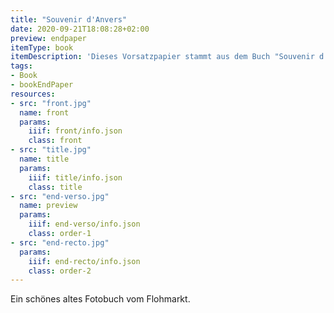 ```yaml
---
title: "Souvenir d'Anvers"
date: 2020-09-21T18:08:28+02:00
preview: endpaper
itemType: book
itemDescription: 'Dieses Vorsatzpapier stammt aus dem Buch "Souvenir d''Anvers", erschienen um 1900 in Antwerpen. <a class="worldcat" href="http://www.worldcat.org/oclc/647827191">&nbsp;</a>'
tags:
- Book
- bookEndPaper
resources:
- src: "front.jpg"
  name: front
  params:
    iiif: front/info.json
    class: front
- src: "title.jpg"
  name: title
  params:
    iiif: title/info.json
    class: title
- src: "end-verso.jpg"
  name: preview
  params:
    iiif: end-verso/info.json
    class: order-1
- src: "end-recto.jpg"
  params:
    iiif: end-recto/info.json
    class: order-2
---
```


Ein schönes altes Fotobuch vom Flohmarkt.

<!--more-->
